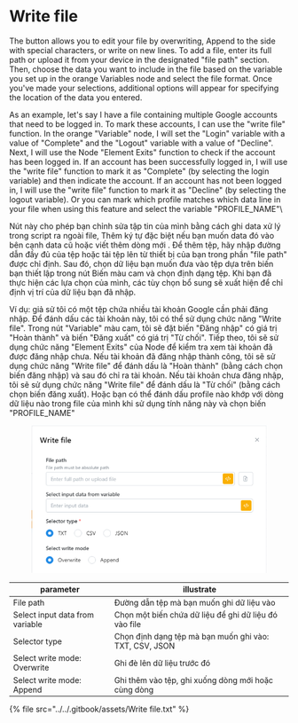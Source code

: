 # Write file

The button allows you to edit your file by overwriting, Append to the side with special characters, or write on new lines. To add a file, enter its full path or upload it from your device in the designated "file path" section. Then, choose the data you want to include in the file based on the variable you set up in the orange Variables node and select the file format. Once you've made your selections, additional options will appear for specifying the location of the data you entered.&#x20;

As an example, let's say I have a file containing multiple Google accounts that need to be logged in. To mark these accounts, I can use the "write file" function. In the orange "Variable" node, I will set the "Login" variable with a value of "Complete" and the "Logout" variable with a value of "Decline". Next, I will use the Node "Element Exits" function to check if the account has been logged in. If an account has been successfully logged in, I will use the "write file" function to mark it as "Complete" (by selecting the login variable) and then indicate the account. If an account has not been logged in, I will use the "write file" function to mark it as "Decline" (by selecting the logout variable). Or you can mark which profile matches which data line in your file when using this feature and select the variable "PROFILE\_NAME"\


Nút này cho phép bạn chỉnh sửa tập tin của mình bằng cách ghi data xử lý trong script ra ngoài file, Thêm ký tự đặc biệt nếu bạn muốn data đó vào bên cạnh data cũ hoặc viết thêm dòng mới . Để thêm tệp, hãy nhập đường dẫn đầy đủ của tệp hoặc tải tệp lên từ thiết bị của bạn trong phần "file path" được chỉ định. Sau đó, chọn dữ liệu bạn muốn đưa vào tệp dựa trên biến bạn thiết lập trong nút Biến màu cam và chọn định dạng tệp. Khi bạn đã thực hiện các lựa chọn của mình, các tùy chọn bổ sung sẽ xuất hiện để chỉ định vị trí của dữ liệu bạn đã nhập.&#x20;

Ví dụ: giả sử tôi có một tệp chứa nhiều tài khoản Google cần phải đăng nhập. Để đánh dấu các tài khoản này, tôi có thể sử dụng chức năng "Write file". Trong nút "Variable" màu cam, tôi sẽ đặt biến "Đăng nhập" có giá trị "Hoàn thành" và biến "Đăng xuất" có giá trị "Từ chối". Tiếp theo, tôi sẽ sử dụng chức năng "Element Exits" của Node để kiểm tra xem tài khoản đã được đăng nhập chưa. Nếu tài khoản đã đăng nhập thành công, tôi sẽ sử dụng chức năng "Write file" để đánh dấu là "Hoàn thành" (bằng cách chọn biến đăng nhập) và sau đó chỉ ra tài khoản. Nếu tài khoản chưa đăng nhập, tôi sẽ sử dụng chức năng "Write file" để đánh dấu là "Từ chối" (bằng cách chọn biến đăng xuất). Hoặc bạn có thể đánh dấu profile nào khớp với dòng dữ liệu nào trong file của mình khi sử dụng tính năng này và chọn biến "PROFILE\_NAME"



<figure><img src="../../.gitbook/assets/Write file (1).PNG" alt=""><figcaption></figcaption></figure>

| parameter                       | illustrate                                             |
| ------------------------------- | ------------------------------------------------------ |
| File path                       | Đường dẫn tệp mà bạn muốn ghi dữ liệu vào              |
| Select input data from variable | Chọn một biến chứa dữ liệu để ghi dữ liệu đó vào file  |
| Selector type                   | Chọn định dạng tệp mà bạn muốn ghi vào: TXT, CSV, JSON |
| Select write mode: Overwrite    | Ghi đè lên dữ liệu trước đó                            |
| Select write mode: Append       | Ghi thêm vào tệp, ghi xuống dòng mới hoặc cùng dòng    |

{% file src="../../.gitbook/assets/Write file.txt" %}
